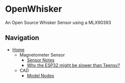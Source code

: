 # OpenWhisker
 An Open Source Whisker Sensor using a MLX90393

## Navigation

- [Home](README.md)
    - Magnetometer Sensor
      - [Sensor Notes](Code/Sensor%20Notes.md)
      - [Why the ESP32 might be slower than Teensy?](Code/Why%20ESP32%20Might%20be%20slower%20than%20Teensy?.md)
  - CAD
    - [Model Nodes](CAD/Model%20Notes.md)